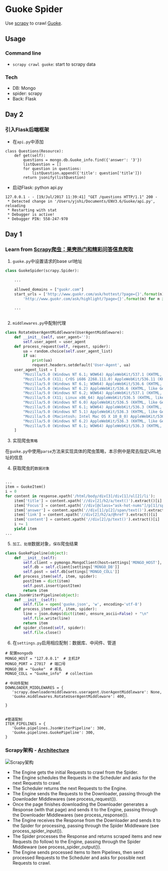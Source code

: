 # Guoke Spider

Use [scrapy](https://scrapy.org/) to crawl [Guoke](http://www.guokr.com/).

## Usage

### Command line
- `scrapy crawl guoke`: start to scrapy data

###  Tech

- DB: Mongo
- spider: scrapy
- Back: Flask

## Day 2

### 引入Flask后端框架

- 在`api.py`中添加

```
class Questions(Resource):
    def get(self):
        questions = mongo.db.Guoke_info.find({'answer': '3'})
        listQuestion = []
        for question in questions:
            listQuestion.append({'title': question['title']})
        return jsonify(listQuestion)
```

- 启动Flask: python api.py

```
127.0.0.1 - - [19/Jul/2017 11:39:41] "GET /questions HTTP/1.1" 200 -
 * Detected change in '/Users/yjshi/Documents/ENV3.6/Guoke/api.py', reloading
 * Restarting with stat
 * Debugger is active!
 * Debugger PIN: 558-247-970

```

## Day 1

### Learn from [Scrapy爬虫：果壳热门和精彩问答信息爬取](http://bulolo.cn/2017/06/20/scrapy3/#more)


1. `guoke.py`中设置请求的base url地址

```python
class GuokeSpider(scrapy.Spider):
    
    ...
    
    allowed_domains = ["guokr.com"]
    start_urls = ['http://www.guokr.com/ask/hottest/?page={}'.format(n) for n in range(1, 8)] + [
        'http://www.guokr.com/ask/highlight/?page={}'.format(m) for m in range(1, 101)]
    
    ...
     
```

2. `middlewares.py`中配制代理

```python
class RotateUserAgentMiddleware(UserAgentMiddleware):
    def __init__(self, user_agent=''):
        self.user_agent = user_agent
    def process_request(self, request, spider):
        ua = random.choice(self.user_agent_list)
        if ua:
            print(ua)
            request.headers.setdefault('User-Agent', ua)
    user_agent_list = [
        "Mozilla/5.0 (Windows NT 6.1; WOW64) AppleWebKit/537.1 (KHTML, like Gecko) Chrome/22.0.1207.1 Safari/537.1"
        "Mozilla/5.0 (X11; CrOS i686 2268.111.0) AppleWebKit/536.11 (KHTML, like Gecko) Chrome/20.0.1132.57 Safari/536.11",
        "Mozilla/5.0 (Windows NT 6.1; WOW64) AppleWebKit/536.6 (KHTML, like Gecko) Chrome/20.0.1092.0 Safari/536.6",
        "Mozilla/5.0 (Windows NT 6.2) AppleWebKit/536.6 (KHTML, like Gecko) Chrome/20.0.1090.0 Safari/536.6",
        "Mozilla/5.0 (Windows NT 6.2; WOW64) AppleWebKit/537.1 (KHTML, like Gecko) Chrome/19.77.34.5 Safari/537.1",
        "Mozilla/5.0 (X11; Linux x86_64) AppleWebKit/536.5 (KHTML, like Gecko) Chrome/19.0.1084.9 Safari/536.5",
        "Mozilla/5.0 (Windows NT 6.0) AppleWebKit/536.5 (KHTML, like Gecko) Chrome/19.0.1084.36 Safari/536.5",
        "Mozilla/5.0 (Windows NT 6.1; WOW64) AppleWebKit/536.3 (KHTML, like Gecko) Chrome/19.0.1063.0 Safari/536.3",
        "Mozilla/5.0 (Windows NT 5.1) AppleWebKit/536.3 (KHTML, like Gecko) Chrome/19.0.1063.0 Safari/536.3",
        "Mozilla/5.0 (Macintosh; Intel Mac OS X 10_8_0) AppleWebKit/536.3 (KHTML, like Gecko) Chrome/19.0.1063.0 Safari/536.3",
        "Mozilla/5.0 (Windows NT 6.2) AppleWebKit/536.3 (KHTML, like Gecko) Chrome/19.0.1062.0 Safari/536.3",
        "Mozilla/5.0 (Windows NT 6.1; WOW64) AppleWebKit/536.3 (KHTML, like Gecko) Chrome/19.0.1062.0 Safari/536.3",
    ]

```

3. 实现爬虫`策略`

在`guoke.py`中使用`parse`方法来实现具体的爬虫策略，本示例中是爬去指定URL地址的信息


4. 获取爬虫的`数据对象`

```python

...
item = GuokeItem()
i = 0
for content in response.xpath('/html/body/div[3]/div[1]/ul[2]/li'):
    item['title'] = content.xpath('//div[2]/h2/a/text()').extract()[i]
    item['Focus'] = content.xpath('//div[@class="ask-hot-nums"]/p[1]/span/text()').extract()[i]
    item['answer'] = content.xpath('//div[1]/p[2]/span/text()').extract()[i]
    item['link'] = content.xpath('//div[2]/h2/a/@href').extract()[i]
    item['content'] = content.xpath('//div[2]/p/text()').extract()[i]
    i += 1
    yield item
...

```

5. `加工、处理`数据对象，`保存`爬虫结果

```python
class GuokePipeline(object):
    def __init__(self):
        self.client = pymongo.MongoClient(host=settings['MONGO_HOST'], port=settings['MONGO_PORT'])
        self.db = self.client[settings['MONGO_DB']]
        self.post = self.db[settings['MONGO_COLL']]
    def process_item(self, item, spider):
        postItem = dict(item)
        self.post.insert(postItem)
        return item
class JsonWriterPipeline(object):
    def __init__(self):
        self.file = open('guoke.json', 'w', encoding='utf-8')
    def process_item(self, item, spider):
        line = json.dumps(dict(item), ensure_ascii=False) + "\n"
        self.file.write(line)
        return item
    def spider_closed(self, spider):
        self.file.close()
```

6. 在`settings.py`启用相应配制：数据库、中间件、管道

```buildoutcfg
# 配置mongodb
MONGO_HOST = "127.0.0.1"  # 主机IP
MONGO_PORT = 27017  # 端口号
MONGO_DB = "Guoke"  # 库名
MONGO_COLL = "Guoke_info"  # collection

# 中间件配制
DOWNLOADER_MIDDLEWARES = {
   'scrapy.downloadermiddlewares.useragent.UserAgentMiddleware': None,
   'Guoke.middlewares.RotateUserAgentMiddleware': 400,

}


#管道配制
ITEM_PIPELINES = {
   'Guoke.pipelines.JsonWriterPipeline': 300,
   'Guoke.pipelines.GuokePipeline': 300,
}
```
### Scrapy架构 - [Architecture](https://doc.scrapy.org/en/latest/topics/architecture.html#topics-architecture)

![Scrapy架构](https://doc.scrapy.org/en/latest/_images/scrapy_architecture_02.png)

- The Engine gets the initial Requests to crawl from the Spider.
- The Engine schedules the Requests in the Scheduler and asks for the next Requests to crawl.
- The Scheduler returns the next Requests to the Engine.
- The Engine sends the Requests to the Downloader, passing through the Downloader Middlewares (see process_request()).
- Once the page finishes downloading the Downloader generates a Response (with that page) and sends it to the Engine, passing through the Downloader Middlewares (see process_response()).
- The Engine receives the Response from the Downloader and sends it to the Spider for processing, passing through the Spider Middleware (see process_spider_input()).
- The Spider processes the Response and returns scraped items and new Requests (to follow) to the Engine, passing through the Spider Middleware (see process_spider_output()).
- The Engine sends processed items to Item Pipelines, then send processed Requests to the Scheduler and asks for possible next Requests to crawl.